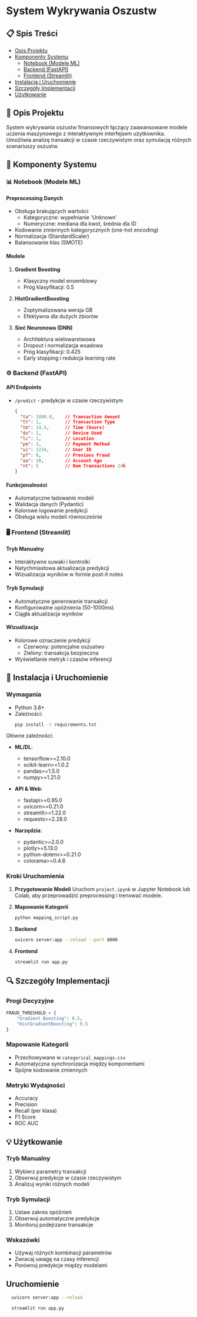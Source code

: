 # System Wykrywania Oszustw

## 📋 Spis Treści
- [Opis Projektu](#-opis-projektu)
- [Komponenty Systemu](#-komponenty-systemu)
  - [Notebook (Modele ML)](#-notebook-modele-ml)
  - [Backend (FastAPI)](#-backend-fastapi)
  - [Frontend (Streamlit)](#-frontend-streamlit)
- [Instalacja i Uruchomienie](#-instalacja-i-uruchomienie)
- [Szczegóły Implementacji](#-szczegóły-implementacji)
- [Użytkowanie](#-użytkowanie)

## 🎯 Opis Projektu
System wykrywania oszustw finansowych łączący zaawansowane modele uczenia maszynowego z interaktywnym interfejsem użytkownika. Umożliwia analizę transakcji w czasie rzeczywistym oraz symulację różnych scenariuszy oszustw.

## 🔧 Komponenty Systemu

### 📊 Notebook (Modele ML)
#### Preprocessing Danych
- Obsługa brakujących wartości
  - Kategoryczne: wypełnianie 'Unknown'
  - Numeryczne: mediana dla kwot, średnia dla ID
- Kodowanie zmiennych kategorycznych (one-hot encoding)
- Normalizacja (StandardScaler)
- Balansowanie klas (SMOTE)

#### Modele
1. **Gradient Boosting**
   - Klasyczny model ensemblowy
   - Próg klasyfikacji: 0.5

2. **HistGradientBoosting**
   - Zoptymalizowana wersja GB
   - Efektywna dla dużych zbiorów

3. **Sieć Neuronowa (DNN)**
   - Architektura wielowarstwowa
   - Dropout i normalizacja wsadowa
   - Próg klasyfikacji: 0.425
   - Early stopping i redukcja learning rate

### ⚙️ Backend (FastAPI)
#### API Endpoints
- `/predict` - predykcje w czasie rzeczywistym
  ```json
  {
    "ta": 1000.0,    // Transaction Amount
    "tt": 1,         // Transaction Type
    "tm": 14.5,      // Time (hours)
    "du": 2,         // Device Used
    "lc": 1,         // Location
    "pm": 3,         // Payment Method
    "ui": 1234,      // User ID
    "pf": 0,         // Previous Fraud
    "aa": 30,        // Account Age
    "nt": 5          // Num Transactions 24h
  }
  ```

#### Funkcjonalności
- Automatyczne ładowanie modeli
- Walidacja danych (Pydantic)
- Kolorowe logowanie predykcji
- Obsługa wielu modeli równocześnie

### 🖥️ Frontend (Streamlit)
#### Tryb Manualny
- Interaktywne suwaki i kontrolki
- Natychmiastowa aktualizacja predykcji
- Wizualizacja wyników w formie post-it notes

#### Tryb Symulacji
- Automatyczne generowanie transakcji
- Konfigurowalne opóźnienia (50-1000ms)
- Ciągła aktualizacja wyników

#### Wizualizacja
- Kolorowe oznaczenie predykcji
  - Czerwony: potencjalne oszustwo
  - Zielony: transakcja bezpieczna
- Wyświetlanie metryk i czasów inferencji

## 🚀 Instalacja i Uruchomienie

### Wymagania
- Python 3.8+
- Zależności:
  ```bash
  pip install -r requirements.txt
  ```

Główne zależności:
- **ML/DL**:
  - tensorflow>=2.10.0
  - scikit-learn>=1.0.2
  - pandas>=1.5.0
  - numpy>=1.21.0

- **API & Web**:
  - fastapi>=0.95.0
  - uvicorn>=0.21.0
  - streamlit>=1.22.0
  - requests>=2.28.0

- **Narzędzia**:
  - pydantic>=2.0.0
  - plotly>=5.13.0
  - python-dotenv>=0.21.0
  - colorama>=0.4.6

### Kroki Uruchomienia
1. **Przygotowanie Modeli**
   Uruchom `project.ipynb` w Jupyter Notebook lub Colab, aby przeprowadzić preprocessing i trenować modele.
   
2. **Mapowanie Kategorii**
   ```bash
   python mapping_script.py
   ```

2. **Backend**
   ```bash
   uvicorn server:app --reload --port 8000
   ```

3. **Frontend**
   ```bash
   streamlit run app.py
   ```

## 🔍 Szczegóły Implementacji

### Progi Decyzyjne
```python
FRAUD_THRESHOLD = {
    "Gradient Boosting": 0.5,
    "HistGradientBoosting": 0.5
}
```

### Mapowanie Kategorii
- Przechowywane w `categorical_mappings.csv`
- Automatyczna synchronizacja między komponentami
- Spójne kodowanie zmiennych

### Metryki Wydajności
- Accuracy
- Precision
- Recall (per klasa)
- F1 Score
- ROC AUC

## 💡 Użytkowanie

### Tryb Manualny
1. Wybierz parametry transakcji
2. Obserwuj predykcje w czasie rzeczywistym
3. Analizuj wyniki różnych modeli

### Tryb Symulacji
1. Ustaw zakres opóźnień
2. Obserwuj automatyczne predykcje
3. Monitoruj podejrzane transakcje

### Wskazówki
- Używaj różnych kombinacji parametrów
- Zwracaj uwagę na czasy inferencji
- Porównuj predykcje między modelami


## Uruchomienie
```bash
  uvicorn server:app --reload
```
```bash
  streamlit run app.py
```